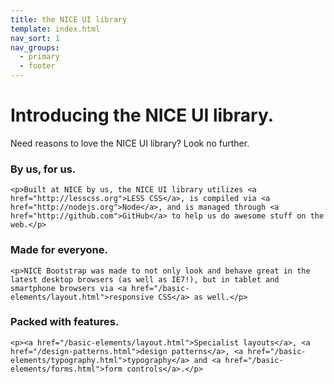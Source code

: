 ```yaml
---
title: the NICE UI library
template: index.html
nav_sort: 1
nav_groups:
  - primary
  - footer
---
```

# Introducing the NICE UI library.

<p class="marketing-byline">Need reasons to love the NICE UI library? Look no further.</p>

<div class="grid3">
  <div>
    <h3>By us, for us.</h3>

    <p>Built at NICE by us, the NICE UI library utilizes <a href="http://lesscss.org">LESS CSS</a>, is compiled via <a href="http://nodejs.org">Node</a>, and is managed through <a href="http://github.com">GitHub</a> to help us do awesome stuff on the web.</p>
  </div>

  <div>
    <h3>Made for everyone.</h3>

    <p>NICE Bootstrap was made to not only look and behave great in the latest desktop browsers (as well as IE7!), but in tablet and smartphone browsers via <a href="/basic-elements/layout.html">responsive CSS</a> as well.</p>
  </div>

  <div>
    <h3>Packed with features.</h3>

    <p><a href="/basic-elements/layout.html">Specialist layouts</a>, <a href="/design-patterns.html">design patterns</a>, <a href="/basic-elements/typography.html">typography</a> and <a href="/basic-elements/forms.html">form controls</a>.</p>
  </div>
</div>
